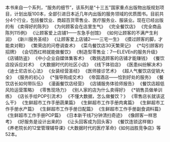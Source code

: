 本书来自一个系列，“服务的细节”，该系列是“十三五”国家重点出版物出版规划项目，计划出版100本，全部引进日本近几年内出版的服务领域的优质图书。目前共分4个行业，包括餐饮业、商超百货零售业、医疗服务业、服装业。现在已经出版的有
《卖得好的陈列》
《为何顾客会在店里生气》
《完全餐饮店》
《完全商品陈列115例》
《让顾客爱上店铺1——东急手创馆》
《如何让顾客的不满产生利润》
《新川服务圣经》
《让顾客爱上店铺2——三宅一生》
《摸过顾客的脚，才能卖对鞋》
《繁荣店的问卷调查术》
《菜鸟餐饮店30天繁荣记》
《*勾引顾客的招牌》
《会切西红柿就能做餐饮》
《制造型零售业：7—ELEVEn的服务升级》
《店铺防盗》
《中小企业自媒体集客术》
《敢挑选顾客的店铺才能赚钱》
《餐饮店投诉应对术》
《大数据时代的社区小店》
《线下体验店》
《医患纠纷解决术》
《迪士尼店长心法》
《女装经营圣经》
《医师接诊艺术》
《超人气餐饮店促销大全》
《服务的初心》
《*强导购成交术》
《帝国酒店——恰到好处的服务》
《餐饮店长如何带队伍》
《漫画餐饮店经营》
《店铺服务体验师报告》
《餐饮店超低风险运营策略》
《零售现场力》
《别人家的店为什么卖得好》
《*销售员做单训练》
《店长手绘POP引流术》
《不懂大数据，怎么做餐饮？》
《零售店长就该这么干》
《生鲜超市工作手册蔬果篇》
《生鲜超市工作手册肉禽篇》
《生鲜超市工作手册水产篇》
《生鲜超市工作手册日配篇》
《生鲜超市工作手册副食调料篇》
《生鲜超市工作手册POP篇》
《日本新干线7分钟清扫奇迹》
《像顾客一样思考》
《好服务是设计出来的》
《让头回客成为回头客》
《餐饮连锁这样做》
《养老院长的12堂管理辅导课》《大数据时代的医疗革命》《如何战胜竞争店》等52本。